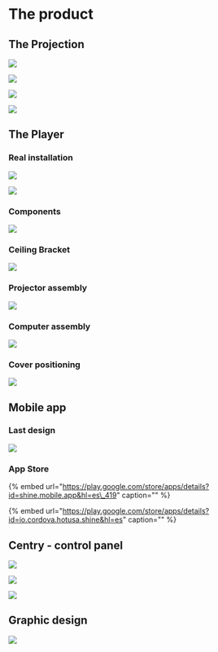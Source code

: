 # The product

## The Projection

![](../../../.gitbook/assets/shine-com-the-projection-1-.jpg)

![](../../../.gitbook/assets/shine-com-the-projection-2-.jpg)

![](../../../.gitbook/assets/shine-com-the-projection-3-.jpg)

![](../../../.gitbook/assets/shine-com-the-projection-4-.jpg)

## The Player

### Real installation

![](../../../.gitbook/assets/shine-product-the-player-1-.jpg)

![](../../../.gitbook/assets/shine-product-the-player-compound-2-.jpg)

### Components

![](../../../.gitbook/assets/shine-product-the-player-compound-3-.jpg)

### Ceiling Bracket

![](../../../.gitbook/assets/shine-product-the-player-compound-4-.jpg)

### Projector assembly

![](../../../.gitbook/assets/shine-product-the-player-compound-5-.jpg)

### Computer assembly

![](../../../.gitbook/assets/shine-product-the-player-compound-6-.jpg)

### Cover positioning

![](../../../.gitbook/assets/shine-product-the-player-compound-1-.jpg)

## Mobile app

### Last design

![](../../../.gitbook/assets/shine-product-mobile-app.jpg)

### App Store

{% embed url="https://play.google.com/store/apps/details?id=shine.mobile.app&hl=es\_419" caption="" %}

{% embed url="https://play.google.com/store/apps/details?id=io.cordova.hotusa.shine&hl=es" caption="" %}

## Centry - control panel

![](../../../.gitbook/assets/shine-product-centry-compound-1-.jpg)

![](../../../.gitbook/assets/shine-product-centry-compound-2-.jpg)

![](../../../.gitbook/assets/shine-product-centry-compound-3-.jpg)

## Graphic design

![](../../../.gitbook/assets/shine-product-gfx-design.jpg)


